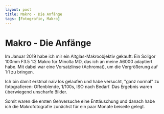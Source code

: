 ```yaml
---
layout: post
title: Makro - Die Anfänge
tags: [Fotografie, Makro]
---
```


# Makro - Die Anfänge

Im Januar 2019 habe ich mir ein Altglas-Makroobjektiv gekauft: Ein Soligor 100mm F3.5 1:2 Makro für Minolta MD, das ich an meine A6000 adaptiert habe. Mit dabei war eine Vorsatzlinse (Achromat), um die Vergrößerung auf 1:1 zu bringen.

Ich bin damit erstmal naiv los gelaufen und habe versucht, "ganz normal" zu fotografieren: Offenblende, 1/100s, ISO nach Bedarf. Das Ergebnis waren überwiegend unscharfe Bilder.

Somit waren die ersten Gehversuche eine Enttäuschung und danach habe ich die Makrofotografie zunächst für ein paar Monate beiseite gelegt.
